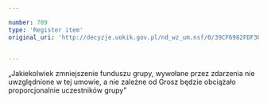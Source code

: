 ```yaml
---

number: 709
type: 'Register item'
original_uri: 'http://decyzje.uokik.gov.pl/nd_wz_um.nsf/0/39CF6982FDF30034C12572DD00329671?OpenDocument'


---
```


„Jakiekolwiek zmniejszenie funduszu grupy, wywołane przez zdarzenia nie uwzględnione w tej umowie, a nie zależne od Grosz będzie obciążało proporcjonalnie uczestników grupy”
